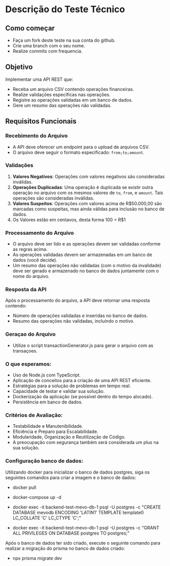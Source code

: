 # Descrição do Teste Técnico

## Como começar
- Faça um fork deste teste na sua conta do github.
- Crie uma branch com o seu nome.
- Realize commits com frequencia.

## Objetivo
Implementar uma API REST que:
- Receba um arquivo CSV contendo operações financeiras.
- Realize validações específicas nas operações.
- Registre as operações validadas em um banco de dados.
- Gere um resumo das operações não validadas.

## Requisitos Funcionais

### Recebimento do Arquivo
- A API deve oferecer um endpoint para o upload de arquivos CSV.
- O arquivo deve seguir o formato especificado: `from;to;amount`.

### Validações
1. **Valores Negativos**: Operações com valores negativos são consideradas inválidas.
2. **Operações Duplicadas**: Uma operação é duplicada se existir outra operação no arquivo com os mesmos valores de `to`, `from`, e `amount`. Tais operações são consideradas inválidas.
3. **Valores Suspeitos**: Operações com valores acima de R$50.000,00 são marcadas como suspeitas, mas ainda válidas para inclusão no banco de dados.
4. Os Valores estão em centavos, desta forma 100 = R$1

### Processamento do Arquivo
- O arquivo deve ser lido e as operações devem ser validadas conforme as regras acima.
- As operações validadas devem ser armazenadas em um banco  de dados (você decide).
- Um resumo das operações não validadas (com o motivo da invalidade) deve ser gerado e armazenado no banco de dados juntamente com o nome do arquivo.

### Resposta da API
Após o processamento do arquivo, a  API deve retornar uma resposta contendo:
- Número de operações validadas e inseridas no banco de dados.
- Resumo das operações não validadas, incluindo o motivo.

### Geraçao do Arquivo
- Utilize o script transactionGenerator.js para gerar o arquivo com as transaçoes.

### O que esperamos:
- Uso de Node.js com TypeScript.
- Aplicação de conceitos para a criação de uma API REST eficiente.
- Estratégias para a solução de problemas em tempo real.
- Capacidade de testar e validar sua solução.
- Dockerização da aplicação (se possível dentro do tempo alocado).
- Persistência em banco de dados.

### Critérios de Avaliação:
- Testabilidade e Manutenibilidade.
- Eficiência e Preparo para Escalabilidade.
- Modularidade, Organização e Reutilização de Código.
- A preocupação com segurança também será considerada um plus na sua solução.




### Configuração banco de dados:

Utilizando docker para inicializar o banco de dados postgres, siga os seguintes comandos para criar a imagem e o banco de dados:

- docker pull

- docker-compose up -d

- docker exec -it backend-test-mevo-db-1 psql -U postgres -c "CREATE DATABASE mevodb ENCODING 'LATIN1' TEMPLATE template0 LC_COLLATE 'C' LC_CTYPE 'C';"

- docker exec -it backend-test-mevo-db-1 psql -U postgres -c "GRANT ALL PRIVILEGES ON DATABASE postgres TO postgres;"

Após o banco de dados ter sido criado, execute o seguinte comando para realizar a migração do prisma no banco de dados criado:

- npx prisma migrate dev